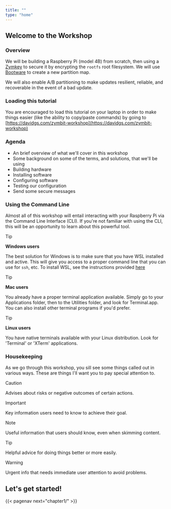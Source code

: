 ```yaml
---
title: ""
type: "home"
---
```


## Welcome to the Workshop

### Overview

We will be building a Raspberry Pi (model 4B) from scratch, then using a [Zymkey](https://zymbit.com/zymkey) to secure it by encrypting the `rootfs` root filesystem. We will use [Bootware](https://zymbit.com/bootware) to create a new partition map.

We will also enable A/B partitioning to make updates resilient, reliable, and recoverable in the event of a bad update.

### Loading this tutorial

You are encouraged to load this tutorial on your laptop in order to make things easier (like the ability to copy/paste commands) by going to [https://davidgs.com/zymbit-workshop](https://davidgs.com/zymbit-workshop)

### Agenda

- An brief overview of what we'll cover in this workshop
- Some background on some of the terms, and solutions, that we'll be using
- Building hardware
- Installing software
- Configuring software
- Testing our configuration
- Send some secure messages

### Using the Command Line

Almost all of this workshop will entail interacting with your Raspberry Pi via the Command Line Interface (CLI). If you're not familiar with using the CLI, this will be an opportunity to learn about this powerful tool.

> [!TIP]
> **Windows users**
>
> The best solution for Windows is to make sure that you have WSL installed and active. This will give you access to a proper command line that you can use for `ssh`, etc. To install WSL, see the instructions provided [here](https://davidgs.com/zymbit-workshop/index.html)

> [!TIP]
> **Mac users**
>
> You already have a proper terminal application available. Simply go to your Applications folder, then to the Utilities folder, and look for Terminal.app. You can also install other terminal programs if you'd prefer.

> [!TIP]
> **Linux users**
>
> You have native terminals available with your Linux distribution. Look for 'Terminal' or 'XTerm' applications.

### Housekeeping

As we go through this workshop, you sill see some things called out in various ways. These are things I'll want you to pay special attention to.

> [!CAUTION]
> Advises about risks or negative outcomes of certain actions.

> [!IMPORTANT]
> Key information users need to know to achieve their goal.

> [!NOTE]
> Useful information that users should know, even when skimming content.

> [!TIP]
> Helpful advice for doing things better or more easily.

> [!WARNING]
> Urgent info that needs immediate user attention to avoid problems.

## Let's get started!

{{< pagenav next="chapter1/" >}}